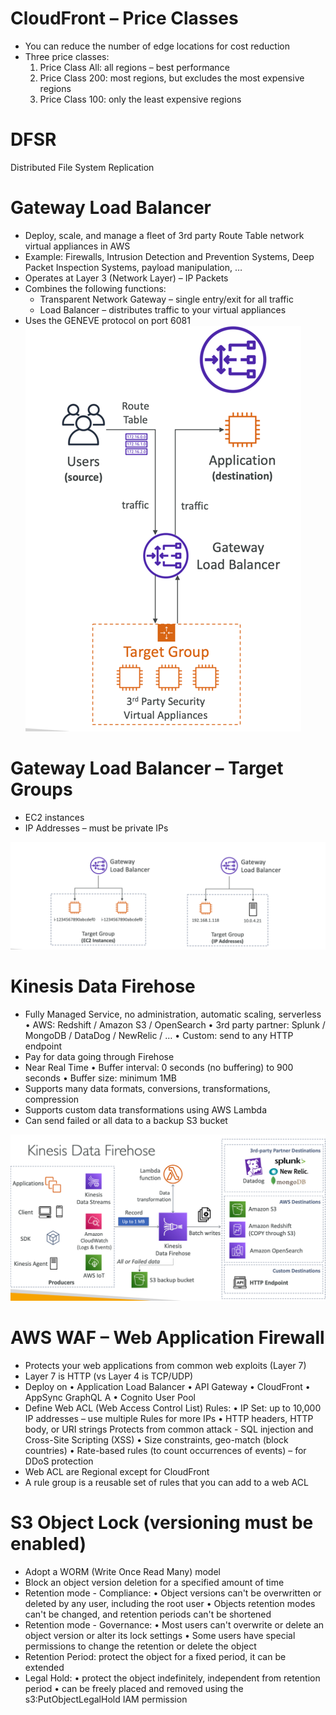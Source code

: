 # CloudFront – Price Classes

- You can reduce the number of edge locations for cost reduction
- Three price classes:
    1. Price Class All: all regions – best performance
    2. Price Class 200: most regions, but excludes the most expensive regions
    3. Price Class 100: only the least expensive regions

# DFSR

Distributed File System Replication

# Gateway Load Balancer

- Deploy, scale, and manage a fleet of 3rd party Route Table network virtual appliances in AWS
- Example: Firewalls, Intrusion Detection and Prevention Systems, Deep Packet Inspection Systems, payload
  manipulation, …
- Operates at Layer 3 (Network Layer) – IP Packets
- Combines the following functions:
    - Transparent Network Gateway – single entry/exit for all traffic
    - Load Balancer – distributes traffic to your virtual appliances
- Uses the GENEVE protocol on port 6081
  ![img.png](../../static/img/AWS-SAA/img.png)

# Gateway Load Balancer – Target Groups

- EC2 instances
- IP Addresses – must be private IPs

![img.png](../../static/img/AWS-SAA/img_1.png)

# Kinesis Data Firehose

- Fully Managed Service, no administration, automatic scaling, serverless
  • AWS: Redshift / Amazon S3 / OpenSearch
  • 3rd party partner: Splunk / MongoDB / DataDog / NewRelic / …
  • Custom: send to any HTTP endpoint
- Pay for data going through Firehose
- Near Real Time
  • Buffer interval: 0 seconds (no buffering) to 900 seconds
  • Buffer size: minimum 1MB
- Supports many data formats, conversions, transformations, compression
- Supports custom data transformations using AWS Lambda
- Can send failed or all data to a backup S3 bucket

![img.png](../../static/img/AWS-SAA/img_2.png)

# AWS WAF – Web Application Firewall

- Protects your web applications from common web exploits (Layer 7)
- Layer 7 is HTTP (vs Layer 4 is TCP/UDP)
- Deploy on
  • Application Load Balancer
  • API Gateway
  • CloudFront
  • AppSync GraphQL A
  • Cognito User Pool
- Define Web ACL (Web Access Control List) Rules:
  • IP Set: up to 10,000 IP addresses – use multiple Rules for more IPs
  • HTTP headers, HTTP body, or URI strings Protects from common attack - SQL injection and Cross-Site Scripting (XSS)
  • Size constraints, geo-match (block countries)
  • Rate-based rules (to count occurrences of events) – for DDoS protection
- Web ACL are Regional except for CloudFront
- A rule group is a reusable set of rules that you can add to a web ACL

# S3 Object Lock (versioning must be enabled)

- Adopt a WORM (Write Once Read Many) model
- Block an object version deletion for a specified amount of time
- Retention mode - Compliance:
  • Object versions can't be overwritten or deleted by any user, including the root user
  • Objects retention modes can't be changed, and retention periods can't be shortened
- Retention mode - Governance:
  • Most users can't overwrite or delete an object version or alter its lock settings
  • Some users have special permissions to change the retention or delete the object
- Retention Period: protect the object for a fixed period, it can be extended
- Legal Hold:
  • protect the object indefinitely, independent from retention period
  • can be freely placed and removed using the s3:PutObjectLegalHold IAM permission